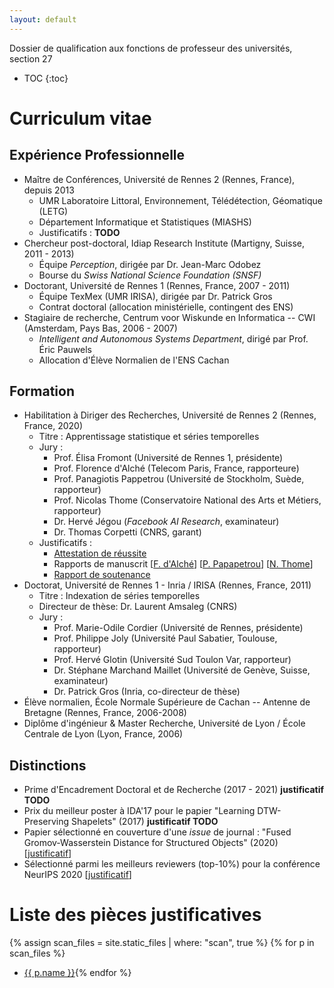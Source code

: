 ```yaml
---
layout: default
---
```


Dossier de qualification aux fonctions de professeur des universités, section 27

* TOC
{:toc}

# Curriculum vitae

## Expérience Professionnelle

- Maître de Conférences, Université de Rennes 2 (Rennes, France), depuis 2013
  - UMR Laboratoire Littoral, Environnement, Télédétection, Géomatique (LETG)
  - Département Informatique et Statistiques (MIASHS)
  - Justificatifs : **TODO**
- Chercheur post-doctoral, Idiap Research Institute (Martigny, Suisse, 2011 - 2013)
  - Équipe _Perception_, dirigée par Dr. Jean-Marc Odobez
  - Bourse du _Swiss National Science Foundation (SNSF)_
- Doctorant, Université de Rennes 1 (Rennes, France, 2007 - 2011)
  - Équipe TexMex (UMR IRISA), dirigée par Dr. Patrick Gros
  - Contrat doctoral (allocation ministérielle, contingent des ENS)
- Stagiaire de recherche, Centrum voor Wiskunde en Informatica -- CWI (Amsterdam, Pays Bas, 2006 - 2007)
  - _Intelligent and Autonomous Systems Department_, dirigé par Prof. Éric Pauwels
  - Allocation d'Élève Normalien de l'ENS Cachan

## Formation

- Habilitation à Diriger des Recherches, Université de Rennes 2 (Rennes, France, 2020)
  - Titre : Apprentissage statistique et séries temporelles
  - Jury :
    - Prof. Élisa Fromont (Université de Rennes 1, présidente)
    - Prof. Florence d'Alché (Telecom Paris, France, rapporteure)
    - Prof. Panagiotis Pappetrou (Université de Stockholm, Suède, rapporteur)
    - Prof. Nicolas Thome (Conservatoire National des Arts et Métiers, rapporteur)
    - Dr. Hervé Jégou (_Facebook AI Research_, examinateur)
    - Dr. Thomas Corpetti (CNRS, garant)
  - Justificatifs :
    - [Attestation de réussite](assets/scans/attestation_reussite_hdr.pdf)
    - Rapports de manuscrit [[F. d'Alché](assets/scans/rapport_dalche.pdf)] [[P. Papapetrou](assets/scans/rapport_papapetrou.pdf)] [[N. Thome](assets/scans/rapport_thome.pdf)]
    - [Rapport de soutenance](assets/scans/rapport_soutenance_hdr.pdf)
- Doctorat, Université de Rennes 1 - Inria / IRISA (Rennes, France, 2011)
  - Titre : Indexation de séries temporelles
  - Directeur de thèse: Dr. Laurent Amsaleg (CNRS)
  - Jury :
    - Prof. Marie-Odile Cordier (Université de Rennes, présidente)
    - Prof. Philippe Joly (Université Paul Sabatier, Toulouse, rapporteur)
    - Prof. Hervé Glotin (Université Sud Toulon Var, rapporteur)
    - Dr. Stéphane Marchand Maillet (Université de Genève, Suisse, examinateur)
    - Dr. Patrick Gros (Inria, co-directeur de thèse)
- Élève normalien, École Normale Supérieure de Cachan -- Antenne de Bretagne (Rennes, France, 2006-2008)
- Diplôme d'ingénieur &amp; Master Recherche, Université de Lyon / École Centrale de Lyon (Lyon, France, 2006)

## Distinctions

- Prime d'Encadrement Doctoral et de Recherche (2017 - 2021) **justificatif TODO**
- Prix du meilleur poster à IDA'17 pour le papier "Learning DTW-Preserving Shapelets" (2017) **justificatif TODO**
- Papier sélectionné en couverture d'une _issue_ de journal : "Fused Gromov-Wasserstein Distance for Structured Objects" (2020) [[justificatif](assets/scans/algorithms_cover_2020.pdf)]
- Sélectionné parmi les meilleurs reviewers (top-10%) pour la conférence NeurIPS 2020 [[justificatif](assets/scans/top_reviewer_neurips_2020.pdf)]

# Liste des pièces justificatives

{% assign scan_files = site.static_files | where: "scan", true %}
{% for p in scan_files %}
* <a href="{{ p.path }}">{{ p.name }}</a>{% endfor %}
